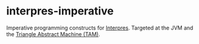 # interpres-imperative
Imperative programming constructs for [Interpres](https://github.com/thomasbrus/interpres). Targeted at the JVM and the [Triangle Abstract Machine (TAM)](http://www.dcs.gla.ac.uk/%7Edaw/books/PLPJ/software.html).

